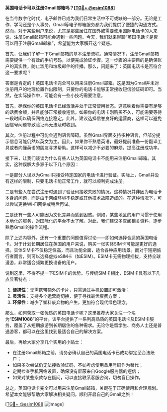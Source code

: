 **英国电话卡可以注册Gmail邮箱吗？[[TG💪+ @esim1088](https://t.me/s/esim1088)]**

在当今数字化时代，电子邮件已成为我们日常生活中不可或缺的一部分。无论是工作、学习还是个人事务，Gmail等电子邮箱服务都为我们提供了便捷的沟通方式。然而，对于某些用户来说，尤其是那些居住在国外或需要使用国际电话卡的人来说，注册Gmail邮箱可能会遇到一些问题。今天，我们就来聊聊“英国电话卡是否可以用于注册Gmail邮箱”，希望能为大家解开这个疑惑。

首先，让我们了解一下Gmail邮箱的基本注册流程。通常情况下，注册Gmail邮箱需要提供一个有效的手机号码，以便完成验证步骤。这一步骤的主要目的是确保账户的真实性，防止滥用和垃圾邮件的传播。那么，问题来了：英国电话卡是否符合这一要求呢？

答案是肯定的！英国电话卡完全可以用来注册Gmail邮箱。这是因为Gmail并未对注册用户的地理位置作出限制，只要你的电话卡能够正常接收短信验证码即可。当然，在实际操作中，可能会有一些小技巧需要注意。

首先，确保你的英国电话卡已经激活并处于正常使用状态。这意味着你需要有足够的话费余额，并且能够正常接收短信。如果你的电话卡刚购买不久，可能需要等待一段时间以确保网络连接稳定。此外，建议选择信誉良好的运营商，这样可以避免因信号问题导致验证码无法及时收到。

其次，注册过程中可能会遇到语言障碍。虽然Gmail界面支持多种语言，但部分提示信息可能仍然以英文为主。因此，如果你不熟悉英语，最好提前准备一份翻译工具或者向懂英语的朋友寻求帮助。这样可以减少不必要的麻烦，提高注册成功率。

接下来，让我们谈谈为什么有些人认为英国电话卡不能用来注册Gmail邮箱。其实，这种误解大多源于以下几个原因：

一是部分人误以为Gmail只接受特定国家的电话卡进行验证。实际上，Gmail并没有这样的限制，只要电话卡能正常工作，就可以顺利完成注册。

二是有些人在尝试注册时遇到了验证码接收失败的情况。这种情况并非因为电话卡本身的问题，而是由于网络环境不稳定或其他技术故障造成的。在这种情况下，可以尝试更换Wi-Fi网络或稍后再试。

三是还有一些人可能因为文化差异而感到困惑。例如，某些地区的用户习惯于使用本地化的服务，对国际化的平台不太了解。对此，我们建议多查阅相关资料，逐步熟悉Gmail的操作流程。

除了上述内容外，还有一个重要的问题值得讨论——即如何选择合适的英国电话卡。对于计划长期居住在英国的用户来说，购买一张实体SIM卡可能是更好的选择。实体SIM卡不仅稳定性高，而且功能全面，适合各种应用场景。而对于短期旅行者而言，则可以选择虚拟eSIM卡（如ESIM）。ESIM卡无需物理插拔，支持全球漫游，非常适合频繁更换设备的用户。

说到这里，不得不提一下ESIM卡的优势。与传统SIM卡相比，ESIM卡具有以下几点显著特点：

1. **便携性**：无需携带额外的卡片，只需通过手机设置即可激活；
2. **灵活性**：支持多个运营商切换，便于寻找最优资费方案；
3. **环保性**：减少了塑料废弃物的产生，更加符合现代绿色理念。

那么，如何获取一张优质的英国电话卡呢？这里推荐大家关注一个名为“**ESIM1088**”的平台。该平台提供了一系列高品质的英国电话卡及ESIM卡服务，覆盖了从短期旅游到长期居住的各种需求。无论你是留学生、商务人士还是普通游客，都可以在这里找到最适合自己的解决方案。

最后，再给大家分享几个实用的小贴士：

- 在注册Gmail邮箱之前，请务必确认自己的英国电话卡已成功绑定至合法账户；
- 如果多次尝试仍无法接收验证码，不妨考虑使用备用号码作为替代；
- 定期检查手机网络设置，确保没有屏蔽来自Google服务器的短信；
- 如果对某些条款存在疑问，可以直接联系客服咨询，切勿盲目操作。

总之，英国电话卡完全可以用来注册Gmail邮箱，关键在于正确使用和合理规划。希望本文能够帮助大家解决相关疑问，顺利开启自己的Gmail之旅！

[[TG💪+ @esim1088](https://t.me/s/esim1088) ![Image](https://i.postimg.cc/4NQfJmqS/Snipaste-2025-05-13-00-14-12.png)]